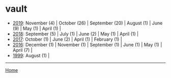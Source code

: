 # vault

  * [2019](./vault-2019.md): 
      November (4) | 
      October (26) | 
      September (20) | 
      August (1) | 
      June (9) | 
      May (1) | 
      April (1) | 
  * [2018](./vault-2018.md): 
      September (5) | 
      July (1) | 
      June (2) | 
      May (1) | 
      April (1) | 
  * [2017](./vault-2017.md): 
      October (1) | 
      June (2) | 
      April (1) | 
      February (1) | 
  * [2016](./vault-2016.md): 
      December (1) | 
      November (1) | 
      September (1) | 
      June (1) | 
      May (1) | 
      April (7) | 
  * [1999](./vault-1999.md): 
      August (1) | 

----

[Home](../)
